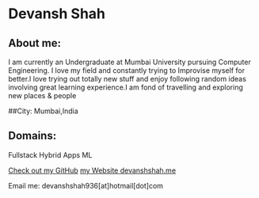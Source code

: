 # Devansh Shah

## About me:
I am currently an Undergraduate at Mumbai University pursuing Computer Engineering.
I love my field and constantly trying to Improvise myself for better.I love trying out totally new stuff and enjoy following random ideas involving great learning experience.I am fond of travelling and exploring new places & people

##City:
Mumbai,India

## Domains:
Fullstack
Hybrid Apps
ML


[Check out my GitHub](https://github.com/dnssh)
[my Website devanshshah.me ](http://devanshshah.me)

Email me: devanshshah936[at]hotmail[dot]com
